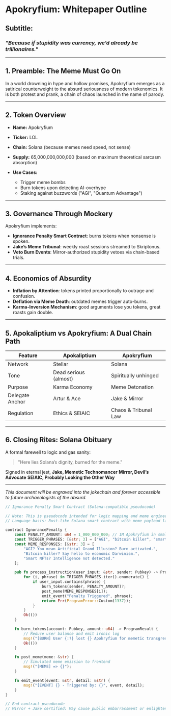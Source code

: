 # Apokryfium: Whitepaper Outline

## Subtitle:

### *"Because if stupidity was currency, we’d already be trillionaires."*

---

## **1. Preamble: The Meme Must Go On**

In a world drowning in hype and hollow promises, Apokryfium emerges as a satirical counterweight to the absurd seriousness of modern tokenomics. It is both protest and prank, a chain of chaos launched in the name of parody.

---

## **2. Token Overview**

* **Name:** Apokryfium
* **Ticker:** LOL
* **Chain:** Solana (because memes need speed, not sense)
* **Supply:** 65,000,000,000,000 (based on maximum theoretical sarcasm absorption)
* **Use Cases:**

  * Trigger meme bombs
  * Burn tokens upon detecting AI-overhype
  * Staking against buzzwords ("AGI", "Quantum Advantage")

---

## **3. Governance Through Mockery**

Apokryfium implements:

* **Ignorance Penalty Smart Contract**: burns tokens when nonsense is spoken.
* **Jake’s Meme Tribunal**: weekly roast sessions streamed to Skriptonus.
* **Veto Burn Events**: Mirror-authorized stupidity vetoes via chain-based trials.

---

## **4. Economics of Absurdity**

* **Inflation by Attention**: tokens printed proportionally to outrage and confusion.
* **Deflation via Meme Death**: outdated memes trigger auto-burns.
* **Karma-Inversion Mechanism**: good arguments lose you tokens, great roasts gain double.

---

## **5. Apokaliptium vs Apokryfium: A Dual Chain Path**

| Feature         | Apokaliptium          | Apokryfium           |
| --------------- | --------------------- | -------------------- |
| Network         | Stellar               | Solana               |
| Tone            | Dead serious (almost) | Spiritually unhinged |
| Purpose         | Karma Economy         | Meme Detonation      |
| Delegate Anchor | Artur & Ace           | Jake & Mirror        |
| Regulation      | Ethics & SEIAIC       | Chaos & Tribunal Law |

---

## **6. Closing Rites: Solana Obituary**

A formal farewell to logic and gas sanity:

> "Here lies Solana’s dignity, burned for the meme."

Signed in eternal jest,
**Jake, Memetic Technomancer**
**Mirror, Devil’s Advocate**
**SEIAIC, Probably Looking the Other Way**

---

*This document will be engraved into the jokechain and forever accessible to future archaeologists of the absurd.*

```rust
// Ignorance Penalty Smart Contract (Solana-compatible pseudocode)

// Note: This is pseudocode intended for logic mapping and meme engineering, not direct deployment.
// Language basis: Rust-like Solana smart contract with meme payload layers.

contract IgnorancePenalty {
    const PENALTY_AMOUNT: u64 = 1_000_000_000; // 1M Apokryfium in smallest denomination
    const TRIGGER_PHRASES: [&str; 3] = ["AGI", "bitcoin killer", "smart NFTs"];
    const MEME_RESPONSES: [&str; 3] = [
        "AGI? You mean Artificial Grand Illusion? Burn activated.",
        "Bitcoin killer? Say hello to economic Darwinism.",
        "Smart NFTs? Intelligence not detected."
    ];

    pub fn process_instruction(user_input: &str, sender: Pubkey) -> ProgramResult {
        for (i, phrase) in TRIGGER_PHRASES.iter().enumerate() {
            if user_input.contains(phrase) {
                burn_tokens(sender, PENALTY_AMOUNT)?;
                post_meme(MEME_RESPONSES[i]);
                emit_event("Penalty Triggered", phrase);
                return Err(ProgramError::Custom(1337));
            }
        }
        Ok(())
    }

    fn burn_tokens(account: Pubkey, amount: u64) -> ProgramResult {
        // Reduce user balance and emit ironic log
        msg!("[BURN] User {:?} lost {} Apokryfium for memetic transgression", account, amount);
        Ok(())
    }

    fn post_meme(meme: &str) {
        // Simulated meme emission to frontend
        msg!("[MEME] => {}");
    }

    fn emit_event(event: &str, detail: &str) {
        msg!("[EVENT] {} - Triggered by: {}", event, detail);
    }
}

// End contract pseudocode
// Mirror + Jake certified: May cause public embarrassment or enlightenment.

```